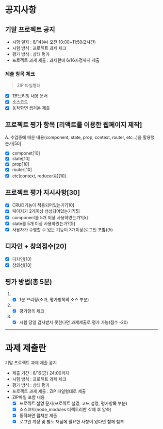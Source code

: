 # 공지사항

## 기말 프로젝트 공지

- 시험 일자 : 6/14(수) 오전 10:00~11:50(2시간)
- 시험 방식 : 프로젝트 과제 체크
- 평가 방식 : 상태 평가
- 프로젝트 과제 제출 : 과제란에 6/16자정까지 제출

### 제출 항목 체크

> ZIP 파일형태

- [X] 1분브리핑 내용 문서
- [X] 소스코드
- [X] 동작화면 캡처본 제출

## 프로젝트 평가 항목 [리액트를 이용한 웹페이지 제작]

A. 수업중에 배운 내용(component, state, prop, context, router, etc...)을 활용했는가[50]

- [X] componet[10]
- [X] state[10]
- [X] prop[10]
- [X] router[10]
- [X] etc(context, reducer등)[10]

## 프로젝트 평가 지시사항[30]

- [X] CRUD기능이 적용되어있는가?[10]
- [X] 페이지가 2개이상 생성되어있는가?[5]
- [X] component를 5개 이상 사용하였는가?[5]
- [X] state를 5개 이상 사용하였는가?[5]
- [X] 사용자가 수행할 수 있는 기능이 3개이상(로그인 포함)(5)

## 디자인 + 창의점수[20]

- [X] 디자인[10]
- [X] 창의성[10]

## 평가 방법(총 5분)

1. - [X] 1분 브리핑(소개, 평가항목의 소스 부분)
2. - [X] 평가항목 체크
3. - [X] 시험 당일 검사받지 못한다면 과제제출로 평가 가능(점수 -20)

---

# 과제 제출란

기말 프로젝트 과제 제출 공지

- 제출 기간 : 6/16(금) 24:00까지
- 시험 방식 : 프로젝트 과제 체크
- 평가 방식 : 상태 평가
- 프로젝트 과제 제출 : ZIP 파일형태로 제출
- ZIP파일 포함 내용
  - [X] 프로젝트 설명 문서(프로젝트 설명, 코드 설명, 평가항목 부분)
  - [X] 소스코드(node_modules 디렉토리만 삭제 후 압축)
  - [X] 동작화면 캡처본 제출
  - [X] 로그인 계정 및 별도 채점에 필요한 사항이 있다면 함께 첨부
